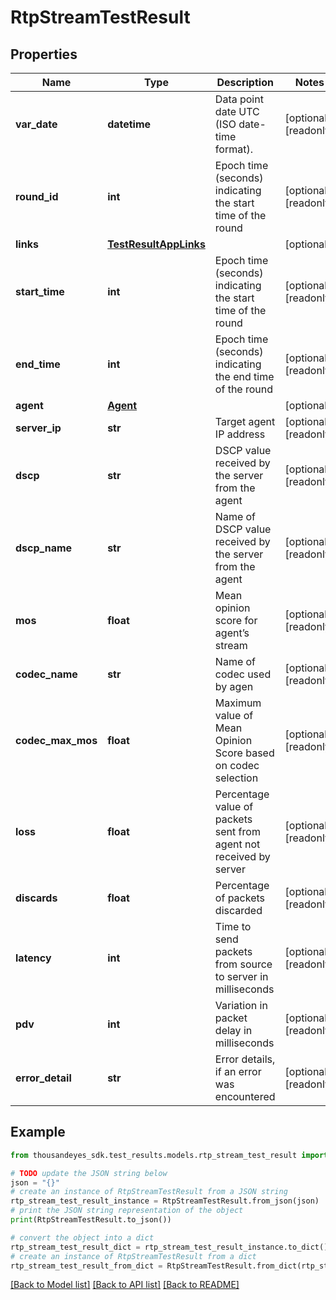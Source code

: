 # RtpStreamTestResult


## Properties

Name | Type | Description | Notes
------------ | ------------- | ------------- | -------------
**var_date** | **datetime** | Data point date UTC (ISO date-time format). | [optional] [readonly] 
**round_id** | **int** | Epoch time (seconds) indicating the start time of the round | [optional] [readonly] 
**links** | [**TestResultAppLinks**](TestResultAppLinks.md) |  | [optional] 
**start_time** | **int** | Epoch time (seconds) indicating the start time of the round | [optional] [readonly] 
**end_time** | **int** | Epoch time (seconds) indicating the end time of the round | [optional] [readonly] 
**agent** | [**Agent**](Agent.md) |  | [optional] 
**server_ip** | **str** | Target agent IP address | [optional] [readonly] 
**dscp** | **str** | DSCP value received by the server from the agent | [optional] [readonly] 
**dscp_name** | **str** | Name of DSCP value received by the server from the agent | [optional] [readonly] 
**mos** | **float** | Mean opinion score for agent’s stream | [optional] [readonly] 
**codec_name** | **str** | Name of codec used by agen | [optional] [readonly] 
**codec_max_mos** | **float** | Maximum value of Mean Opinion Score based on codec selection | [optional] [readonly] 
**loss** | **float** | Percentage value of packets sent from agent not received by server | [optional] [readonly] 
**discards** | **float** | Percentage of packets discarded | [optional] [readonly] 
**latency** | **int** | Time to send packets from source to server in milliseconds | [optional] [readonly] 
**pdv** | **int** | Variation in packet delay in milliseconds | [optional] [readonly] 
**error_detail** | **str** | Error details, if an error was encountered | [optional] [readonly] 

## Example

```python
from thousandeyes_sdk.test_results.models.rtp_stream_test_result import RtpStreamTestResult

# TODO update the JSON string below
json = "{}"
# create an instance of RtpStreamTestResult from a JSON string
rtp_stream_test_result_instance = RtpStreamTestResult.from_json(json)
# print the JSON string representation of the object
print(RtpStreamTestResult.to_json())

# convert the object into a dict
rtp_stream_test_result_dict = rtp_stream_test_result_instance.to_dict()
# create an instance of RtpStreamTestResult from a dict
rtp_stream_test_result_from_dict = RtpStreamTestResult.from_dict(rtp_stream_test_result_dict)
```
[[Back to Model list]](../README.md#documentation-for-models) [[Back to API list]](../README.md#documentation-for-api-endpoints) [[Back to README]](../README.md)


